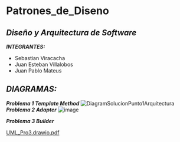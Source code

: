 # Patrones_de_Diseno
## **_Diseño y Arquitectura de Software_**

**_INTEGRANTES:_**

* Sebastian Viracacha
* Juan Esteban Villalobos
* Juan Pablo Mateus


## **_DIAGRAMAS:_**
**_Problema 1 Template Method_**
![DiagramSolucionPunto1Arquitectura](https://github.com/Sebasea/Actividad2_DesignPatterns/assets/93295902/d1f96fbb-471e-4acc-8a7e-58a70369111b)
**_Problema 2 Adapter_**
![image](https://github.com/Sebasea/Actividad2_DesignPatterns/assets/78219039/510ee8d2-8d0c-4bf2-a837-08b4df6e2f08)

**_Problema 3 Builder_**

[UML_Pro3.drawio.pdf](https://github.com/Sebasea/Actividad2_DesignPatterns/files/12384777/UML_Pro3.drawio.pdf)
